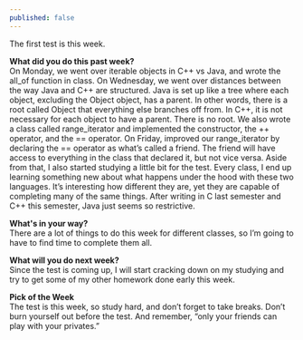 ```yaml
---
published: false
---
```

The first test is this week. 

**What did you do this past week?**  
On Monday, we went over iterable objects in C++ vs Java, and wrote the all_of function in class. On Wednesday, we went over distances between the way Java and C++ are structured. Java is set up like a tree where each object, excluding the Object object, has a parent. In other words, there is a root called Object that everything else branches off from. In C++, it is not necessary for each object to have a parent. There is no root. We also wrote a class called range_iterator and implemented the constructor, the ++ operator, and the == operator. On Friday, improved our range_iterator by declaring the == operator as what’s called a friend. The friend will have access to everything in the class that declared it, but not vice versa. Aside from that, I also started studying a little bit for the test. Every class, I end up learning something new about what happens under the hood with these two languages. It’s interesting how different they are, yet they are capable of completing many of the same things. After writing in C last semester and C++ this semester, Java just seems so restrictive. 

**What's in your way?**  
There are a lot of things to do this week for different classes, so I’m going to have to find time to complete them all.

**What will you do next week?**  
Since the test is coming up, I will start cracking down on my studying and try to get some of my other homework done early this week.

**Pick of the Week**  
The test is this week, so study hard, and don’t forget to take breaks. Don’t burn yourself out before the test. And remember, “only your friends can play with your privates.”